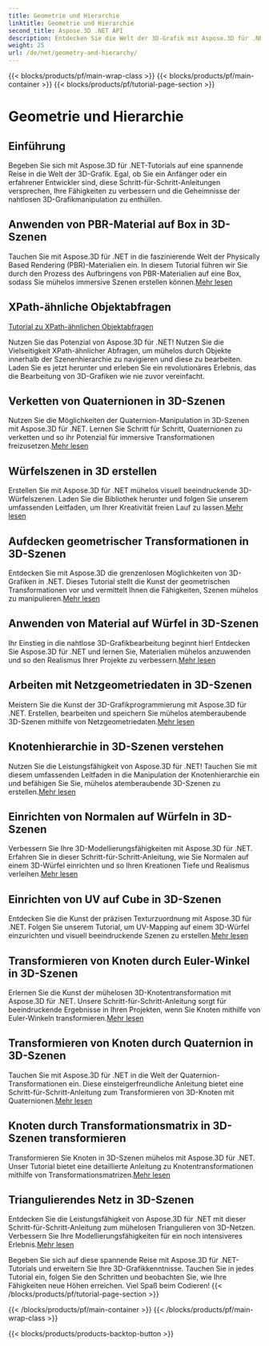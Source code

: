 ```yaml
---
title: Geometrie und Hierarchie
linktitle: Geometrie und Hierarchie
second_title: Aspose.3D .NET API
description: Entdecken Sie die Welt der 3D-Grafik mit Aspose.3D für .NET-Tutorials. Von der Anwendung von PBR-Materialien bis hin zu geometrischen Transformationen meistern Sie jeden Aspekt mühelos.
weight: 25
url: /de/net/geometry-and-hierarchy/
---
```


{{< blocks/products/pf/main-wrap-class >}}
{{< blocks/products/pf/main-container >}}
{{< blocks/products/pf/tutorial-page-section >}}

# Geometrie und Hierarchie

## Einführung

Begeben Sie sich mit Aspose.3D für .NET-Tutorials auf eine spannende Reise in die Welt der 3D-Grafik. Egal, ob Sie ein Anfänger oder ein erfahrener Entwickler sind, diese Schritt-für-Schritt-Anleitungen versprechen, Ihre Fähigkeiten zu verbessern und die Geheimnisse der nahtlosen 3D-Grafikmanipulation zu enthüllen.

## Anwenden von PBR-Material auf Box in 3D-Szenen

 Tauchen Sie mit Aspose.3D für .NET in die faszinierende Welt der Physically Based Rendering (PBR)-Materialien ein. In diesem Tutorial führen wir Sie durch den Prozess des Aufbringens von PBR-Materialien auf eine Box, sodass Sie mühelos immersive Szenen erstellen können.[Mehr lesen](./apply-pbr-material-to-box/)


## XPath-ähnliche Objektabfragen

[Tutorial zu XPath-ähnlichen Objektabfragen](./xpath-like-object-queries/)

Nutzen Sie das Potenzial von Aspose.3D für .NET! Nutzen Sie die Vielseitigkeit XPath-ähnlicher Abfragen, um mühelos durch Objekte innerhalb der Szenenhierarchie zu navigieren und diese zu bearbeiten. Laden Sie es jetzt herunter und erleben Sie ein revolutionäres Erlebnis, das die Bearbeitung von 3D-Grafiken wie nie zuvor vereinfacht.


## Verketten von Quaternionen in 3D-Szenen

 Nutzen Sie die Möglichkeiten der Quaternion-Manipulation in 3D-Szenen mit Aspose.3D für .NET. Lernen Sie Schritt für Schritt, Quaternionen zu verketten und so ihr Potenzial für immersive Transformationen freizusetzen.[Mehr lesen](./concatenate-quaternions/)

## Würfelszenen in 3D erstellen

Erstellen Sie mit Aspose.3D für .NET mühelos visuell beeindruckende 3D-Würfelszenen. Laden Sie die Bibliothek herunter und folgen Sie unserem umfassenden Leitfaden, um Ihrer Kreativität freien Lauf zu lassen.[Mehr lesen](./create-cube-scenes/)

## Aufdecken geometrischer Transformationen in 3D-Szenen

 Entdecken Sie mit Aspose.3D die grenzenlosen Möglichkeiten von 3D-Grafiken in .NET. Dieses Tutorial stellt die Kunst der geometrischen Transformationen vor und vermittelt Ihnen die Fähigkeiten, Szenen mühelos zu manipulieren.[Mehr lesen](./expose-geometric-transformation)

## Anwenden von Material auf Würfel in 3D-Szenen

 Ihr Einstieg in die nahtlose 3D-Grafikbearbeitung beginnt hier! Entdecken Sie Aspose.3D für .NET und lernen Sie, Materialien mühelos anzuwenden und so den Realismus Ihrer Projekte zu verbessern.[Mehr lesen](./material-to-cube/)

## Arbeiten mit Netzgeometriedaten in 3D-Szenen

 Meistern Sie die Kunst der 3D-Grafikprogrammierung mit Aspose.3D für .NET. Erstellen, bearbeiten und speichern Sie mühelos atemberaubende 3D-Szenen mithilfe von Netzgeometriedaten.[Mehr lesen](./mesh-geometry-data/)

## Knotenhierarchie in 3D-Szenen verstehen

Nutzen Sie die Leistungsfähigkeit von Aspose.3D für .NET! Tauchen Sie mit diesem umfassenden Leitfaden in die Manipulation der Knotenhierarchie ein und befähigen Sie Sie, mühelos atemberaubende 3D-Szenen zu erstellen.[Mehr lesen](./node-hierarchy/)

## Einrichten von Normalen auf Würfeln in 3D-Szenen

 Verbessern Sie Ihre 3D-Modellierungsfähigkeiten mit Aspose.3D für .NET. Erfahren Sie in dieser Schritt-für-Schritt-Anleitung, wie Sie Normalen auf einem 3D-Würfel einrichten und so Ihren Kreationen Tiefe und Realismus verleihen.[Mehr lesen](./setup-normals-cube/)

## Einrichten von UV auf Cube in 3D-Szenen

 Entdecken Sie die Kunst der präzisen Texturzuordnung mit Aspose.3D für .NET. Folgen Sie unserem Tutorial, um UV-Mapping auf einem 3D-Würfel einzurichten und visuell beeindruckende Szenen zu erstellen.[Mehr lesen](./setup-uv-cube/)

## Transformieren von Knoten durch Euler-Winkel in 3D-Szenen

 Erlernen Sie die Kunst der mühelosen 3D-Knotentransformation mit Aspose.3D für .NET. Unsere Schritt-für-Schritt-Anleitung sorgt für beeindruckende Ergebnisse in Ihren Projekten, wenn Sie Knoten mithilfe von Euler-Winkeln transformieren.[Mehr lesen](./transformation-node-euler-angles/)

## Transformieren von Knoten durch Quaternion in 3D-Szenen

Tauchen Sie mit Aspose.3D für .NET in die Welt der Quaternion-Transformationen ein. Diese einsteigerfreundliche Anleitung bietet eine Schritt-für-Schritt-Anleitung zum Transformieren von 3D-Knoten mit Quaternionen.[Mehr lesen](./transformation-node-quaternion/)

## Knoten durch Transformationsmatrix in 3D-Szenen transformieren

 Transformieren Sie Knoten in 3D-Szenen mühelos mit Aspose.3D für .NET. Unser Tutorial bietet eine detaillierte Anleitung zu Knotentransformationen mithilfe von Transformationsmatrizen.[Mehr lesen](./transformation-node-matrix/)

## Triangulierendes Netz in 3D-Szenen

 Entdecken Sie die Leistungsfähigkeit von Aspose.3D für .NET mit dieser Schritt-für-Schritt-Anleitung zum mühelosen Triangulieren von 3D-Netzen. Verbessern Sie Ihre Modellierungsfähigkeiten für ein noch intensiveres Erlebnis.[Mehr lesen](./triangulate-mesh/)

Begeben Sie sich auf diese spannende Reise mit Aspose.3D für .NET-Tutorials und erweitern Sie Ihre 3D-Grafikkenntnisse. Tauchen Sie in jedes Tutorial ein, folgen Sie den Schritten und beobachten Sie, wie Ihre Fähigkeiten neue Höhen erreichen. Viel Spaß beim Codieren!
{{< /blocks/products/pf/tutorial-page-section >}}

{{< /blocks/products/pf/main-container >}}
{{< /blocks/products/pf/main-wrap-class >}}

{{< blocks/products/products-backtop-button >}}
